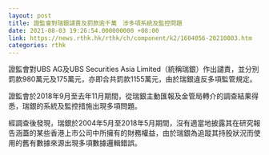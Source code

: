 ```yaml
---
layout: post
title: 證監會對瑞銀譴責及罰款逾千萬　涉多項系統及監控問題
date: 2021-08-03 19:26:54.000000000 +08:00
link: https://news.rthk.hk/rthk/ch/component/k2/1604056-20210803.htm
categories: rthk
---
```


證監會對UBS AG及UBS Securities Asia Limited（統稱瑞銀）作出譴責，並分別罰款980萬元及175萬元，亦即合共罰款1155萬元，由於瑞銀違反多項監管規定。

證監會於2018年9月至去年11月期間，從瑞銀主動匯報及金管局轉介的調查結果得悉，瑞銀的系統及監控措施出現多項問題。

經調查後發現，瑞銀於2004年5月至2018年5月期間，沒有適當地披露其在研究報告涵蓋的某些香港上市公司中所擁有的財務權益，由於瑞銀為追蹤其持股狀況而使用的舊有數據來源出現多項數據邏輯錯誤。
